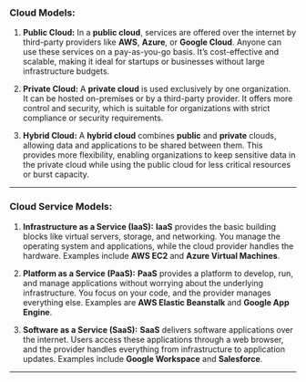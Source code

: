 ### **Cloud Models:**

1. **Public Cloud:**
   In a **public cloud**, services are offered over the internet by third-party providers like **AWS**, **Azure**, or **Google Cloud**. Anyone can use these services on a pay-as-you-go basis. It’s cost-effective and scalable, making it ideal for startups or businesses without large infrastructure budgets.

2. **Private Cloud:**
   A **private cloud** is used exclusively by one organization. It can be hosted on-premises or by a third-party provider. It offers more control and security, which is suitable for organizations with strict compliance or security requirements.

3. **Hybrid Cloud:**
   A **hybrid cloud** combines **public** and **private** clouds, allowing data and applications to be shared between them. This provides more flexibility, enabling organizations to keep sensitive data in the private cloud while using the public cloud for less critical resources or burst capacity.

---

### **Cloud Service Models:**

1. **Infrastructure as a Service (IaaS):**
   **IaaS** provides the basic building blocks like virtual servers, storage, and networking. You manage the operating system and applications, while the cloud provider handles the hardware. Examples include **AWS EC2** and **Azure Virtual Machines**.

2. **Platform as a Service (PaaS):**
   **PaaS** provides a platform to develop, run, and manage applications without worrying about the underlying infrastructure. You focus on your code, and the provider manages everything else. Examples are **AWS Elastic Beanstalk** and **Google App Engine**.

3. **Software as a Service (SaaS):**
   **SaaS** delivers software applications over the internet. Users access these applications through a web browser, and the provider handles everything from infrastructure to application updates. Examples include **Google Workspace** and **Salesforce**.

---

